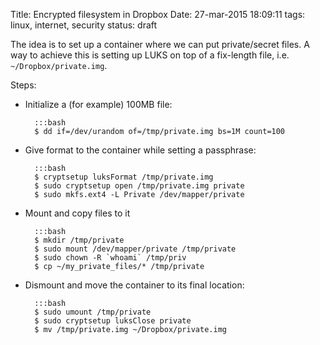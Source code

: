 Title: Encrypted filesystem in Dropbox
Date: 27-mar-2015 18:09:11
tags: linux, internet, security
status: draft

The idea is to set up a container where we can put private/secret files.
A way to achieve this is setting up LUKS on top of a fix-length file,
i.e. `~/Dropbox/private.img`.

Steps:

- Initialize a (for example) 100MB file:

        :::bash
        $ dd if=/dev/urandom of=/tmp/private.img bs=1M count=100

- Give format to the container while setting a passphrase:

        :::bash
        $ cryptsetup luksFormat /tmp/private.img
        $ sudo cryptsetup open /tmp/private.img private
        $ sudo mkfs.ext4 -L Private /dev/mapper/private

- Mount and copy files to it

        :::bash
        $ mkdir /tmp/private
        $ sudo mount /dev/mapper/private /tmp/private
        $ sudo chown -R `whoami` /tmp/priv
        $ cp ~/my_private_files/* /tmp/private

- Dismount and move the container to its final location:

        :::bash
        $ sudo umount /tmp/private
        $ sudo cryptsetup luksClose private
        $ mv /tmp/private.img ~/Dropbox/private.img

